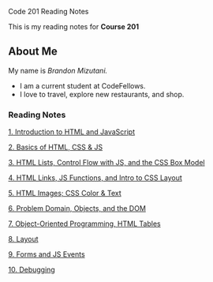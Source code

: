 Code 201 Reading Notes

This is my reading notes for **Course 201**

## About Me

My name is *Brandon Mizutani.*
- I am a current student at CodeFellows.
- I love to travel, explore new restaurants, and shop.

### Reading Notes

[1. Introduction to HTML and JavaScript](reading01.md)

[2. Basics of HTML, CSS & JS](readingnote-02.md)

[3. HTML Lists, Control Flow with JS, and the CSS Box Model](readingnote-03.md)

[4. HTML Links, JS Functions, and Intro to CSS Layout](readingnote-04.md)

[5. HTML Images; CSS Color & Text](readingnote-05.md)

[6. Problem Domain, Objects, and the DOM](readingnote-06.md)

[7. Object-Oriented Programming, HTML Tables](readingnote-07.md)

[8. Layout](readingnote-08.md)

[9. Forms and JS Events](readingnote-09.md)

[10. Debugging](readingnote-10.md)